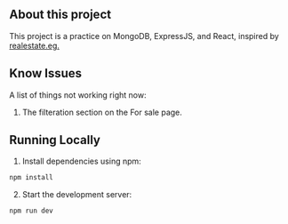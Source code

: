 ## About this project

This project is a practice on MongoDB, ExpressJS, and React, inspired by [realestate.eg.](https://realestate.eg/)

## Know Issues

A list of things not working right now:

1. The filteration section on the For sale page.

## Running Locally

1. Install dependencies using npm:

```sh
npm install
```

2. Start the development server:

```sh
npm run dev
```
